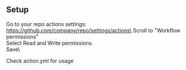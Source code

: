 ## Setup
Go to your repo actions settings: https://github.com/company/repo/settings/actions\
Scroll to "Workflow permissions"\
Select Read and Write permissions\
Save\

Check action.yml for usage